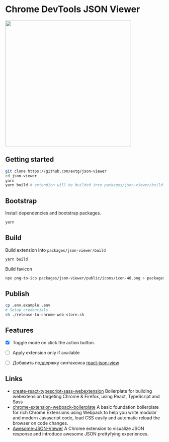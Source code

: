 # Chrome DevTools JSON Viewer

<image src="screenshot3.jpg" width="400"/>


## Getting started

```sh
git clone https://github.com/extg/json-viewer
cd json-viewer
yarn
yarn build # extendion will be builded into packages/json-viewer/build
```


## Bootstrap

Install dependencies and bootstrap packages.

```sh
yarn
```


## Build

Build extension into `packages/json-viewer/build`

```sh
yarn build
```

Build favicon

```sh
npx png-to-ico packages/json-viewer/public/icons/icon-48.png > packages/json-viewer/public/favicon.ico
```


## Publish

```sh
cp .env.example .env
# Setup credentials
sh ./release-to-chrome-web-store.sh
```


## Features

- [x] Toggle mode on click the action button.
- [ ] Apply extension only if available
- [ ] Добавить поддержку синтаксиса [react-json-view](https://mac-s-g.github.io/react-json-view/demo/dist/)


## Links

- [create-react-typescript-sass-webextension](https://github.com/crimx/create-react-typescript-sass-webextension)
  Boilerplate for building webextension targeting Chrome & Firefox, using React, TypeScript and Sass
- [chrome-extension-webpack-boilerplate](https://github.com/samuelsimoes/chrome-extension-webpack-boilerplate)
  A basic foundation boilerplate for rich Chrome Extensions using Webpack to help you write modular and modern
  Javascript code, load CSS easily and automatic reload the browser on code changes.
- [Awesome-JSON-Viewer](https://github.com/rbrahul/Awesome-JSON-Viewer)
  A Chrome extension to visualize JSON response and introduce awesome JSON prettyfying experiences.
